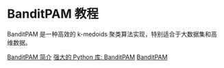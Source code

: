 # BanditPAM 教程

<show-structure depth="2"/>

BanditPAM 是一种高效的 k-medoids 聚类算法实现，特别适合于大数据集和高维数据。


<seealso>
<category ref="ref_docs">
    <a href="https://mp.weixin.qq.com/s/_iLR_Aw5rq8PzHs6JXH8Cw">BanditPAM 简介</a>
    <a href="https://mp.weixin.qq.com/s/JKnTfpLgO8bP93HmMeHLPA">强大的 Python 库: BanditPAM</a>
</category>
<category ref="ref_github">
    <a href="https://github.com/motiwari/BanditPAM">BanditPAM</a>
</category>
<category ref="ref_issues"></category>
<category ref="ref_hf"></category>
<category ref="ref_ms"></category>
</seealso>
